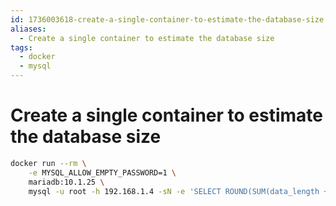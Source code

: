 ```yaml
---
id: 1736003618-create-a-single-container-to-estimate-the-database-size
aliases:
  - Create a single container to estimate the database size
tags:
  - docker
  - mysql
---
```


# Create a single container to estimate the database size

```bash
docker run --rm \
    -e MYSQL_ALLOW_EMPTY_PASSWORD=1 \
    mariadb:10.1.25 \
    mysql -u root -h 192.168.1.4 -sN -e 'SELECT ROUND(SUM(data_length + index_length) * 1.1) FROM information_schema.TABLES WHERE table_schema = "sik9";'
```
